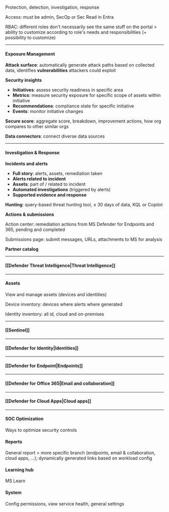 Protection, detection, investigation, response

Access: must be admin, SecOp or Sec Read in Entra

RBAC: different roles don't necessarily see the same stuff on the portal > ability to customize according to role's needs and responsibilities (+ possibility to customize)
___
#### Exposure Management

**Attack surface**: automatically generate attack paths based on collected data, identifies **vulnerabilities** attackers could exploit

**Security insights**
- **Initiatives**: assess security readiness in specific area
- **Metrics**: measure security exposure for specific scope of assets within initiative
- **Recommendations**: compliance state for specific initiative
- **Events**: monitor initiative changes

**Secure score**: aggregate score, breakdown, improvement actions, how org compares to other similar orgs

**Data connectors**: connect diverse data sources
___
#### Investigation & Response

**Incidents and alerts**
- **Full story**: alerts, assets, remediation taken
- **Alerts related to incident**
- **Assets**: part of / related to incident
- **Automated investigations** (triggered by alerts)
- **Supported evidence and response**

**Hunting**: query-based threat hunting tool, $\leq$ 30 days of data, KQL or Copilot

**Actions & submissions**

Action center: remediation actions from MS Defender for Endpoints and 365, pending and completed

Submissions page: submit messages, URLs, attachments to MS for analysis

**Partner catalog**
___
#### [[Defender Threat Intelligence|Threat Intelligence]]
___
#### Assets

View and manage assets (devices and identities)

Device inventory: devices where alerts where generated

Identity inventory: all id, cloud and on-premises
___
#### [[Sentinel]]
___
#### [[Defender for Identity|Identities]]
___
#### [[Defender for Endpoint|Endpoints]]
___
#### [[Defender for Office 365|Email and collaboration]]
___
#### [[Defender for Cloud Apps|Cloud apps]]
___
#### SOC Optimization
Ways to optimize security controls
#### Reports
General report > more specific branch (endpoints, email & collaboration, cloud apps, ...); dynamically generated links based on workload config
#### Learning hub
MS Learn
#### System
Config permissions, view service health, general settings